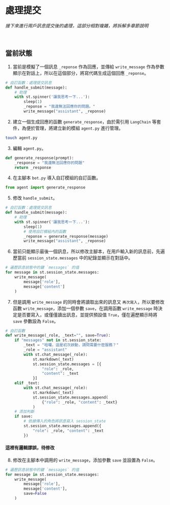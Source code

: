 # 處理提交

_接下來進行用戶訊息提交後的處理，這部分相對複雜，將拆解多章節說明_

<br>

## 當前狀態

1. 當前是模擬了一個訊息 `_reponse` 作為回應，並傳給 `write_message` 作為參數顯示在對話上，所以在這個部分，將寫代碼生成這個回應 `_reponse`。
```python
# 自訂函數：處理提交訊息
def handle_submit(message):
    # 助理
    with st.spinner('讓我思考一下...'):
        sleep(1)
        _reponse = "我還無法回應你的問題。"
        write_message("assistant", _reponse)
```

2. 建立一個生成回應的函數 `generate_response`，由於需引用 `LangChain` 等套件，為便於管理，將建立新的模組 `agent.py` 進行管理。
```bash
touch agent.py
```

3. 編輯 `agent.py`。
```python
def generate_response(prompt):
    _response = "我還無法回應你的問題"
    return _response
```

4. 在主腳本 `bot.py` 導入自訂模組的自訂函數。
```python
from agent import generate_response
```

5. 修改 `handle_submit`。
```python
# 自訂函數：處理提交訊息
def handle_submit(message):
    # 助理
    with st.spinner('讓我思考一下...'):
        sleep(1)
        # 使用自訂模組內的函數
        _reponse = generate_response(message)
        write_message("assistant", _reponse)
```

6. 當前只能顯示最後一個訊息，所以修改主腳本，在用戶輸入新的訊息前，先遍歷當前 `session_state.messages` 中的紀錄並顯示在對話中。
```python
# 遍歷訊息狀態中的鍵 `messages` 的值
for message in st.session_state.messages:
    write_message(
        message['role'],
        message['content']
    )
```

7. 但是調用 `write_message` 的同時會將讀取出來的訊息又 `再次寫入`，所以要修改函數 `write_message`，添加一個參數 `save`，在調用函數 `write_message` 時決定是否要寫入，或僅僅讀出訊息，並提供預設值 `True`，僅在遍歷顯示時將 `save` 參數設為 `False`。
```python
# 自訂函數
def write_message(_role, _text="", save=True):
    if "messages" not in st.session_state:
        _text = "哈囉，這是初次啟動，請問需要什麼服務？"
        _role = "assistant"
        with st.chat_message(_role):
            st.markdown(_text)
            st.session_state.messages = [{
                "role": _role,
                "content": _text
            }]
    elif _text:
        with st.chat_message(_role):
            st.markdown(_text)
            st.session_state.messages.append(
                {"role": _role, "content": _text}
            )
    # 添加判斷
    if save:
        # 依據傳入的角色將訊息寫入 session_state
        st.session_state.messages.append({
            "role": _role, "content": _text
        })
```


#### 這裡有邏輯謬誤，待修改


8. 修改在主腳本中調用的 `write_message`，添加參數 `save` 並設置為 `False`。
```python
# 遍歷訊息狀態中的鍵 `messages` 的值
for message in st.session_state.messages:
    write_message(
        message['role'],
        message['content'],
        save=False
    )
```
